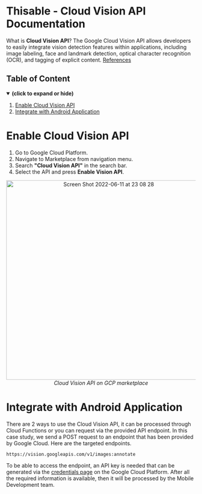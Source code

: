# Thisable - Cloud Vision API Documentation

What is **Cloud Vision API**? The Google Cloud Vision API allows developers to easily integrate vision detection features within applications, including image labeling, face and landmark detection, optical character recognition (OCR), and tagging of explicit content. [References](https://codelabs.developers.google.com/codelabs/cloud-vision-api-python#:~:text=The%20Google%20Cloud%20Vision%20API,the%20Vision%20API%20with%20Python.)

## Table of Content

<details open>
<summary><b>(click to expand or hide)</b></summary>
<!-- MarkdownTOC -->

1. [Enable Cloud Vision API](#enable-vision-api)
1. [Integrate with Android Application](#integrate-vision-api)
  
<!-- /MarkdownTOC -->
</details>

<a id="enable-vision-api"></a>
# Enable Cloud Vision API

1. Go to Google Cloud Platform.
2. Navigate to Marketplace from navigation menu.
3. Search **"Cloud Vision API"** in the search bar.
4. Select the API and press **Enable Vision API**.


<div align="center">
  <img width="529" alt="Screen Shot 2022-06-11 at 23 08 28" src="https://user-images.githubusercontent.com/50565813/173195714-d26b9d8f-e573-4353-966a-9564563be56a.png">
  <br>
  <i>Cloud Vision API on GCP marketplace</i>
</div>

<a id="integrate-vision-api"></a>
# Integrate with Android Application

There are 2 ways to use the Cloud Vision API, it can be processed through Cloud Functions or you can request via the provided API endpoint. In this case study, we send a POST request to an endpoint that has been provided by Google Cloud. Here are the targeted endpoints.

```
https://vision.googleapis.com/v1/images:annotate
```

To be able to access the endpoint, an API key is needed that can be generated via the [credentials page](https://console.cloud.google.com/apis/credentials?project=_&authuser=0) on the Google Cloud Platform. After all the required information is available, then it will be processed by the Mobile Development team.
